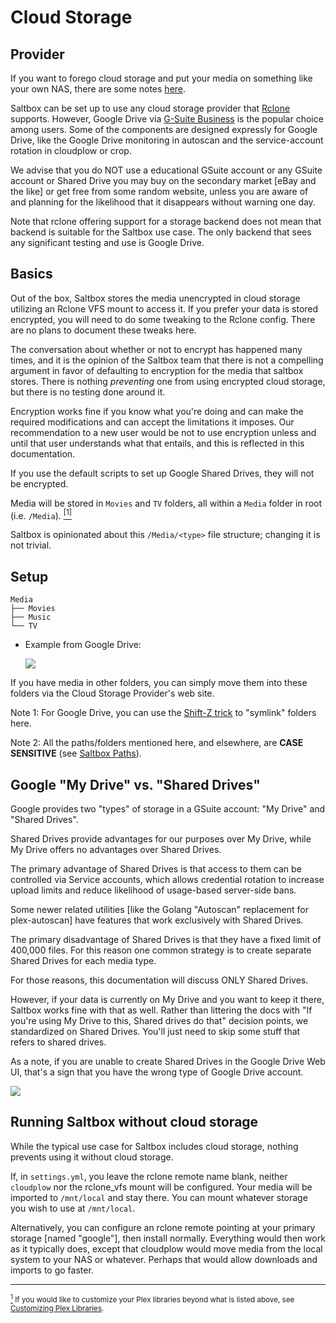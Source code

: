 # Cloud Storage

## Provider

If you want to forego cloud storage and put your media on something like your own NAS, there are some notes [here](local-storage.md).

Saltbox can be set up to use any cloud storage provider that [Rclone](https://rclone.org/) supports. However, Google Drive via [G-Suite Business](https://gsuite.google.com/pricing.html) is the popular choice among users.  Some of the components are designed expressly for Google Drive, like the Google Drive monitoring in autoscan and the service-account rotation in cloudplow or crop.

We advise that you do NOT use a educational GSuite account or any GSuite account or Shared Drive you may buy on the secondary market [eBay and the like] or get free from some random website, unless you are aware of and planning for the likelihood that it disappears without warning one day.

Note that rclone offering support for a storage backend does not mean that backend is suitable for the Saltbox use case.  The only backend that sees any significant testing and use is Google Drive.

## Basics

Out of the box, Saltbox stores the media unencrypted in cloud storage utilizing an Rclone VFS mount to access it. If you prefer your data is stored encrypted, you will need to do some tweaking to the Rclone config. There are no plans to document these tweaks here.

The conversation about whether or not to encrypt has happened many times, and it is the opinion of the Saltbox team that there is not a compelling argument in favor of defaulting to encryption for the media that saltbox stores.  There is nothing *preventing* one from using encrypted cloud storage, but there is no testing done around it.

Encryption works fine if you know what you're doing and can make the required modifications and can accept the limitations it imposes.  Our recommendation to a new user would be not to use encryption unless and until that user understands what that entails, and this is reflected in this documentation.

If you use the default scripts to set up Google Shared Drives, they will not be encrypted.

Media will be stored in `Movies` and `TV` folders, all within a `Media` folder in root (i.e. `/Media`). <a href="#note1" id="note1ref"><sup>[1]</sup></a>

Saltbox is opinionated about this `/Media/<type>` file structure; changing it is not trivial.

## Setup

```text
Media
├── Movies
├── Music
└── TV
```

- Example from Google Drive:

  ![](../images/google-drive-filesystem.png)

If you have media in other folders, you can simply move them into these folders via the Cloud Storage Provider's web site.

Note 1: For Google Drive, you can use the [Shift-Z trick](https://www.labnol.org/internet/add-files-multiple-drive-folders/28715/) to "symlink" folders here.

Note 2: All the paths/folders mentioned here, and elsewhere, are **CASE SENSITIVE** (see [Saltbox Paths](../saltbox/basics/paths.md)).

## Google "My Drive" vs. "Shared Drives"

Google provides two "types" of storage in  a GSuite account: "My Drive" and "Shared Drives".

Shared Drives provide advantages for our purposes over My Drive, while My Drive offers no advantages over Shared Drives.

The primary advantage of Shared Drives is that access to them can be controlled via Service accounts, which allows credential rotation to increase upload limits and reduce likelihood of usage-based server-side bans.

Some newer related utilities [like the Golang "Autoscan" replacement for plex-autoscan] have features that work exclusively with Shared Drives.

The primary disadvantage of Shared Drives is that they have a fixed limit of 400,000 files.  For this reason one common strategy is to create separate Shared Drives for each media type.

For those reasons, this documentation will discuss ONLY Shared Drives.

However, if your data is currently on My Drive and you want to keep it there, Saltbox works fine with that as well.  Rather than littering the docs with "If you're using My Drive to this, Shared drives do that" decision points, we standardized on Shared Drives.  You'll just need to skip some stuff that refers to shared drives.

As a note, if you are unable to create Shared Drives in the Google Drive Web UI, that's a sign that you have the wrong type of Google Drive account.

  ![](../images/google-drive-acct.png)

## Running Saltbox without cloud storage

While the typical use case for Saltbox includes cloud storage, nothing prevents using it without cloud storage.

If, in `settings.yml`, you leave the rclone remote name blank, neither `cloudplow` nor the rclone_vfs mount will be configured.  Your media will be imported to `/mnt/local` and stay there.  You can mount whatever storage you wish to use at `/mnt/local`.

Alternatively, you can configure an rclone remote pointing at your primary storage [named "google"], then install normally.  Everything would then work as it typically does, except that cloudplow would move media from the local system to your NAS or whatever.  Perhaps that would allow downloads and imports to go faster.

---
 <sub> <a id="note1" href="#note1ref"><sup>1</sup></a> If you would like to customize your Plex libraries beyond what is listed above, see [Customizing Plex Libraries](../reference/customizing-plex-libs.md).</sub>
